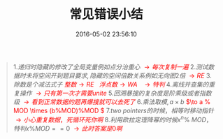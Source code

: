 ﻿---
title: 常见错误小结
categories:
  - 小结
  - 
  - 
tags:
  - 小结
  - 
date: 2016-05-02 23:56:10
toc: 
---
>$1. 递归时隐藏的修改了全局变量例如点分治重心$<font color = red> $\to 每次复制一遍$</font>
>$2. 测试数据时未将空间开到题目要求, 隐藏的空间倍数关系例如无向图2倍$<font color = red> $\to RE$</font>
>$3. 除数是个减法式子$<font color = red> $整数\to RE\ \ \ 浮点数\to WA\ \ \ \to 特判$</font>
>$4. 离线并查集的重复操作$<font color = red> $\to 只有第一次才需要unite$</font>
>$5. 回溯暴搜的复杂度是阶乘级或者指数级$<font color = red> $\to 看到正常数据的题再爆搜就可以去死了$</font>
>$6. 乘法取模, a \times b$<font color = red> $\to a \% MOD \times (b\%MOD)\%MOD $</font>
>$7. two\ pointers的时候，相等时移动指针$<font color = red> $\to 小心重复数据，死循环死你啊$</font>
>$8. 利用欧拉定理降幂的时候x^n\%\ MOD，特判x\% MOD == 0$<font color = red> $\to 此时答案是0啊$</font>
<!-- more -->
